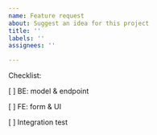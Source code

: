 ```yaml
---
name: Feature request
about: Suggest an idea for this project
title: ''
labels: ''
assignees: ''

---
```


Checklist:

[ ] BE: model & endpoint

[ ] FE: form & UI

[ ] Integration test
